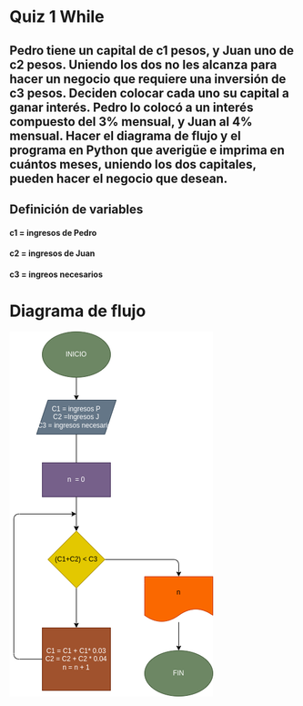 # Quiz 1 While

## Pedro tiene un capital de c1 pesos, y Juan uno de c2 pesos.  Uniendo los dos no les alcanza para hacer un negocio que requiere una inversión de c3 pesos.  Deciden colocar cada uno su capital a ganar interés.  Pedro lo colocó a un interés compuesto del 3% mensual, y Juan al 4% mensual.  Hacer el diagrama de flujo y el programa en Python que averigüe e imprima en cuántos meses, uniendo los dos capitales, pueden hacer el negocio que desean.

## Definición de variables 

#### c1 = ingresos de Pedro
#### c2 = ingresos de Juan
#### c3 = ingreos necesarios

# Diagrama de flujo

![Diagrama de flujo](diagrama.png "Diagrama de flujo")